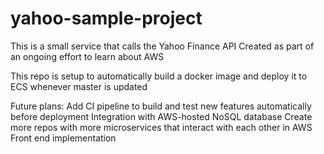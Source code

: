 # yahoo-sample-project
This is a small service that calls the Yahoo Finance API
Created as part of an ongoing effort to learn about AWS

This repo is setup to automatically build a docker image and deploy it to ECS whenever master is updated



Future plans:
Add CI pipeline to build and test new features automatically before deployment
Integration with AWS-hosted NoSQL database
Create more repos with more microservices that interact with each other in AWS
Front end implementation
